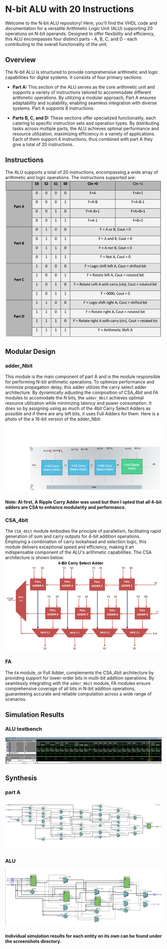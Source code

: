 # N-bit ALU with 20 Instructions

Welcome to the N-bit ALU repository! Here, you'll find the VHDL code and documentation for a versatile Arithmetic Logic Unit (ALU) supporting 20 operations on N-bit operands. Designed to offer flexibility and efficiency, this ALU encompasses four distinct parts - A, B, C, and D - each contributing to the overall functionality of the unit.

## Overview

The N-bit ALU is structured to provide comprehensive arithmetic and logic capabilities for digital systems. It consists of four primary sections:

- **Part A:** This section of the ALU serves as the core arithmetic unit and supports a variety of instructions tailored to accommodate different arithmetic operations. By utilizing a modular approach, Part A ensures adaptability and scalability, enabling seamless integration with diverse systems. Part A supports 8 instructions.

- **Parts B, C, and D:** These sections offer specialized functionality, each catering to specific instruction sets and operation types. By distributing tasks across multiple parts, the ALU achieves optimal performance and resource utilization, maximizing efficiency in a variety of applications. Each of them support 4 instructions, thus combined with part A they give a total of 20 instructions.

## Instructions

The ALU supports a total of 20 instructions, encompassing a wide array of arithmetic and logic operations. The instructions supported are:
![ALU Instructions](https://github.com/alhusseingamal/N-bit-ALU/blob/main/screenshots/ALU_instructions.PNG)

## Modular Design

### adder_Nbit

This module is the main component of part A and is the module responsible for performing N-bit arithmetic operations. To optimize performance and minimize propagation delay, this adder utilizes the carry select adder architecture. By dynamically adjusting the composition of CSA_4bit and FA modules to accomodate the N bits, the `adder_Nbit` achieves optimal resource utilization while minimizing latency and power consumption. It does so by assigning using as much of the 4bit Carry Select Adders as possible and if there are any left bits, it uses Full Adders for them.
Here is a photo of the a 16-bit version of the adder_Nbit:  
![adder_Nbit](https://github.com/alhusseingamal/N-bit-ALU/blob/main/screenshots/adder_16bit.PNG)
#### Note: At first, A Ripple Carry Adder was used but then I opted that all 4-bit adders are CSA to enhance modularity and performance.  

### CSA_4bit

The `CSA_4bit` module embodies the principle of parallelism, facilitating rapid generation of sum and carry outputs for 4-bit addition operations. Employing a combination of carry lookahead and selection logic, this module delivers exceptional speed and efficiency, making it an indispensable component of the ALU's arithmetic capabilities. The CSA architecture is shown below:
![CSA](https://github.com/alhusseingamal/N-bit-ALU/blob/main/screenshots/Carry_Select_Adder_Architecture.png)

### FA

The `FA` module, or Full Adder, complements the CSA_4bit architecture by providing support for lower-order bits in multi-bit addition operations. By seamlessly integrating with the `adder_Nbit` module, FA modules ensure comprehensive coverage of all bits in N-bit addition operations, guaranteeing accurate and reliable computation across a wide range of scenarios.

## Simulation Results

### ALU testbench
![ALU simulation](https://github.com/alhusseingamal/N-bit-ALU/blob/main/screenshots/ALU_tb%20output.PNG)

## Synthesis

### part A
![part A synthesis](https://github.com/alhusseingamal/N-bit-ALU/blob/main/screenshots/PartA%20RTL%20synthesis.PNG)

### ALU
![ALU synthesis](https://github.com/alhusseingamal/N-bit-ALU/blob/main/screenshots/ALU%20RTL%20synthesis.PNG)

#### Individual simulation results for each entity on its own can be found under the screenshots directory.
